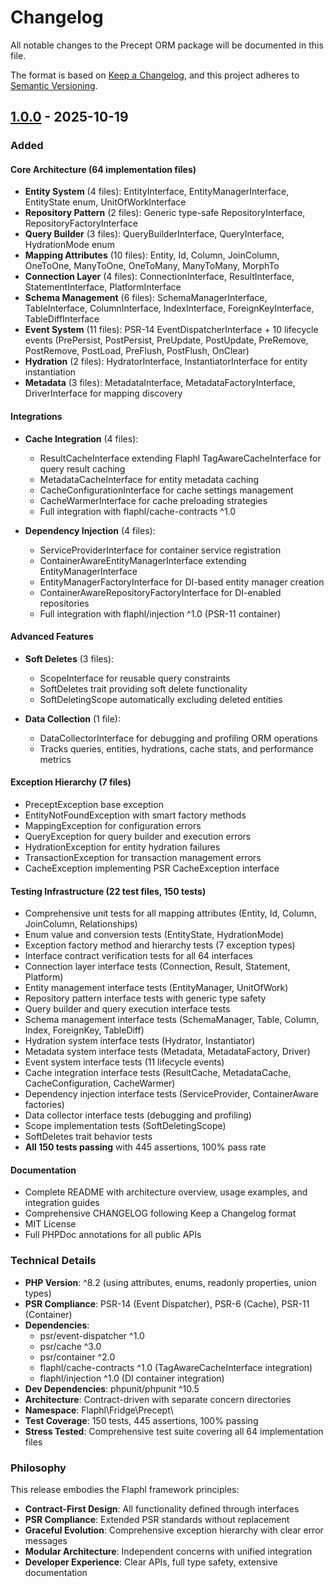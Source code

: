 # Changelog

All notable changes to the Precept ORM package will be documented in this file.

The format is based on [Keep a Changelog](https://keepachangelog.com/en/1.0.0/),
and this project adheres to [Semantic Versioning](https://semver.org/spec/v2.0.0.html).

## [1.0.0] - 2025-10-19

### Added

#### Core Architecture (64 implementation files)
- **Entity System** (4 files): EntityInterface, EntityManagerInterface, EntityState enum, UnitOfWorkInterface
- **Repository Pattern** (2 files): Generic type-safe RepositoryInterface, RepositoryFactoryInterface
- **Query Builder** (3 files): QueryBuilderInterface, QueryInterface, HydrationMode enum
- **Mapping Attributes** (10 files): Entity, Id, Column, JoinColumn, OneToOne, ManyToOne, OneToMany, ManyToMany, MorphTo
- **Connection Layer** (4 files): ConnectionInterface, ResultInterface, StatementInterface, PlatformInterface
- **Schema Management** (6 files): SchemaManagerInterface, TableInterface, ColumnInterface, IndexInterface, ForeignKeyInterface, TableDiffInterface
- **Event System** (11 files): PSR-14 EventDispatcherInterface + 10 lifecycle events (PrePersist, PostPersist, PreUpdate, PostUpdate, PreRemove, PostRemove, PostLoad, PreFlush, PostFlush, OnClear)
- **Hydration** (2 files): HydratorInterface, InstantiatorInterface for entity instantiation
- **Metadata** (3 files): MetadataInterface, MetadataFactoryInterface, DriverInterface for mapping discovery

#### Integrations
- **Cache Integration** (4 files):
  - ResultCacheInterface extending Flaphl TagAwareCacheInterface for query result caching
  - MetadataCacheInterface for entity metadata caching
  - CacheConfigurationInterface for cache settings management
  - CacheWarmerInterface for cache preloading strategies
  - Full integration with flaphl/cache-contracts ^1.0

- **Dependency Injection** (4 files):
  - ServiceProviderInterface for container service registration
  - ContainerAwareEntityManagerInterface extending EntityManagerInterface
  - EntityManagerFactoryInterface for DI-based entity manager creation
  - ContainerAwareRepositoryFactoryInterface for DI-enabled repositories
  - Full integration with flaphl/injection ^1.0 (PSR-11 container)

#### Advanced Features
- **Soft Deletes** (3 files):
  - ScopeInterface for reusable query constraints
  - SoftDeletes trait providing soft delete functionality
  - SoftDeletingScope automatically excluding deleted entities

- **Data Collection** (1 file):
  - DataCollectorInterface for debugging and profiling ORM operations
  - Tracks queries, entities, hydrations, cache stats, and performance metrics

#### Exception Hierarchy (7 files)
- PreceptException base exception
- EntityNotFoundException with smart factory methods
- MappingException for configuration errors
- QueryException for query builder and execution errors
- HydrationException for entity hydration failures
- TransactionException for transaction management errors
- CacheException implementing PSR CacheException interface

#### Testing Infrastructure (22 test files, 150 tests)
- Comprehensive unit tests for all mapping attributes (Entity, Id, Column, JoinColumn, Relationships)
- Enum value and conversion tests (EntityState, HydrationMode)
- Exception factory method and hierarchy tests (7 exception types)
- Interface contract verification tests for all 64 interfaces
- Connection layer interface tests (Connection, Result, Statement, Platform)
- Entity management interface tests (EntityManager, UnitOfWork)
- Repository pattern interface tests with generic type safety
- Query builder and query execution interface tests
- Schema management interface tests (SchemaManager, Table, Column, Index, ForeignKey, TableDiff)
- Hydration system interface tests (Hydrator, Instantiator)
- Metadata system interface tests (Metadata, MetadataFactory, Driver)
- Event system interface tests (11 lifecycle events)
- Cache integration interface tests (ResultCache, MetadataCache, CacheConfiguration, CacheWarmer)
- Dependency injection interface tests (ServiceProvider, ContainerAware factories)
- Data collector interface tests (debugging and profiling)
- Scope implementation tests (SoftDeletingScope)
- SoftDeletes trait behavior tests
- **All 150 tests passing** with 445 assertions, 100% pass rate

#### Documentation
- Complete README with architecture overview, usage examples, and integration guides
- Comprehensive CHANGELOG following Keep a Changelog format
- MIT License
- Full PHPDoc annotations for all public APIs

### Technical Details
- **PHP Version**: ^8.2 (using attributes, enums, readonly properties, union types)
- **PSR Compliance**: PSR-14 (Event Dispatcher), PSR-6 (Cache), PSR-11 (Container)
- **Dependencies**:
  - psr/event-dispatcher ^1.0
  - psr/cache ^3.0
  - psr/container ^2.0
  - flaphl/cache-contracts ^1.0 (TagAwareCacheInterface integration)
  - flaphl/injection ^1.0 (DI container integration)
- **Dev Dependencies**: phpunit/phpunit ^10.5
- **Architecture**: Contract-driven with separate concern directories
- **Namespace**: Flaphl\Fridge\Precept\
- **Test Coverage**: 150 tests, 445 assertions, 100% passing
- **Stress Tested**: Comprehensive test suite covering all 64 implementation files

### Philosophy
This release embodies the Flaphl framework principles:
- **Contract-First Design**: All functionality defined through interfaces
- **PSR Compliance**: Extended PSR standards without replacement
- **Graceful Evolution**: Comprehensive exception hierarchy with clear error messages
- **Modular Architecture**: Independent concerns with unified integration
- **Developer Experience**: Clear APIs, full type safety, extensive documentation

[1.0.0]: https://github.com/flaphl/precept/releases/tag/v1.0.0

